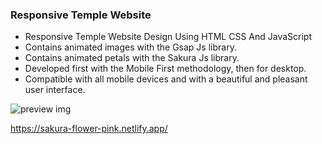 ### Responsive Temple Website

- Responsive Temple Website Design Using HTML CSS And JavaScript
- Contains animated images with the Gsap Js library.
- Contains animated petals with the Sakura Js library.
- Developed first with the Mobile First methodology, then for desktop.
- Compatible with all mobile devices and with a beautiful and pleasant user interface.

![preview img](/preview.png)

https://sakura-flower-pink.netlify.app/
